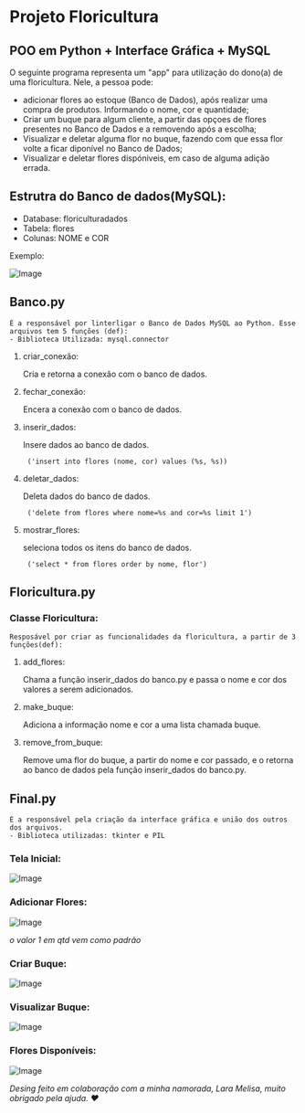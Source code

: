 # Projeto Floricultura
## POO em Python + Interface Gráfica + MySQL

O seguinte programa representa um "app" para utilização do dono(a) de uma floricultura. Nele, a pessoa pode: 
- adicionar flores ao estoque (Banco de Dados), após realizar uma compra de produtos. Informando o nome, cor e quantidade;
- Criar um buque para algum cliente, a partir das opçoes de flores presentes no Banco de Dados e a removendo após a escolha; 
- Visualizar e deletar alguma flor no buque, fazendo com que essa flor volte a ficar diponível no Banco de Dados;
- Visualizar e deletar flores dispóniveis, em caso de alguma adição errada.

## Estrutra do Banco de dados(MySQL):
- Database: floriculturadados
- Tabela: flores
- Colunas: NOME e COR

Exemplo:


![Image](https://github.com/user-attachments/assets/50127e64-e847-415e-bb5e-f624bc62e692)


## Banco.py
    É a responsável por linterligar o Banco de Dados MySQL ao Python. Esse arquivos tem 5 funções (def):
    - Biblioteca Utilizada: mysql.connector

1. criar_conexão: 

    Cria e retorna a conexão com o banco de dados.

2. fechar_conexão:

    Encera a conexão com o banco de dados.

3. inserir_dados:

    Insere dados ao banco de dados.

        ('insert into flores (nome, cor) values (%s, %s))

4. deletar_dados:

    Deleta dados do banco de dados.

        ('delete from flores where nome=%s and cor=%s limit 1')

5. mostrar_flores:
    
    seleciona todos os itens do banco de dados.

        ('select * from flores order by nome, flor')

## Floricultura.py
### Classe Floricultura:
    Resposável por criar as funcionalidades da floricultura, a partir de 3 funções(def):


1. add_flores:

    Chama a função inserir_dados do banco.py e passa o nome e cor dos valores a serem adicionados.

2. make_buque:

    Adiciona a informação nome e cor a uma lista chamada buque.

3. remove_from_buque:

    Remove uma flor do buque, a partir do nome e cor passado, e o retorna ao banco de dados pela função inserir_dados do banco.py.

## Final.py

    É a responsável pela criação da interface gráfica e união dos outros dos arquivos.
    - Biblioteca utilizadas: tkinter e PIL

### Tela Inicial:

![Image](https://github.com/user-attachments/assets/201e87a6-1842-42e4-8655-9dad951f457c)

### Adicionar Flores:

![Image](https://github.com/user-attachments/assets/4791846a-2e51-48f3-82bf-af22b15cedc2)

*o valor 1 em qtd vem como padrão*

### Criar Buque:

![Image](https://github.com/user-attachments/assets/b2c1f05a-3b0c-4cc3-8679-46641d4be758)

### Visualizar Buque:

![Image](https://github.com/user-attachments/assets/b0374a6f-d220-47d7-ba1f-40237715e30e)

### Flores Disponíveis:

![Image](https://github.com/user-attachments/assets/f42661b8-3131-4a1b-9541-12e526d26293)

*Desing feito em colaboração com a minha namorada, Lara Melisa, muito obrigado pela ajuda. ❤️*
